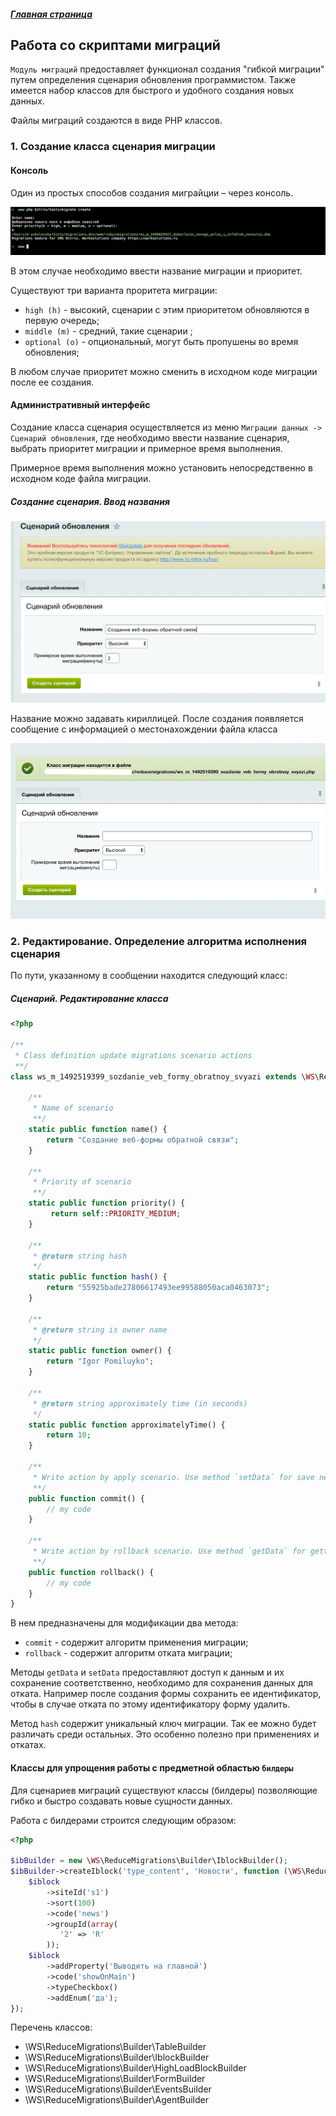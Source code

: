 ##### [Главная страница](../README.md)

## Работа со скриптами миграций

`Модуль миграций` предоставляет функционал создания "гибкой миграции" путем определения сценария обновления программистом. Также имеется набор классов для быстрого и удобного создания новых данных.

Файлы миграций создаются в виде PHP классов.

### 1. Создание класса сценария миграции

#### Консоль

Один из простых способов создания миграйции – через консоль.

![Создание сценария из консоли](img/cli_create.png)

В этом случае необходимо ввести название миграции и приоритет.

Существуют три варианта проритета миграции:
* ```high (h)``` - высокий, сценарии с этим приоритетом обновляются в первую очередь;
* ```middle (m)``` - средний, такие сценарии ;
* ```optional (o)``` - опциональный, могут быть пропушены во время обновления;

В любом случае приоритет можно сменить в исходном коде миграции после ее создания.

#### Административный интерфейс

Создание класса сценария осуществляется из меню `Миграции данных -> Сценарий обновления`, где необходимо ввести название сценария, выбрать приоритет миграции и примерное время выполнения.

Примерное время выполнения можно установить непосредственно в исходном коде файла миграции.

##### Создание сценария. Ввод названия

![Создание сценария. Ввод названия](img/create_scenario.png)

Название можно задавать кириллицей. После создания появляется сообщение с информацией о местонахождении файла класса

![Создание сценария. Ввод названия](img/update_scenario.jpg)

### 2. Редактирование. Определение алгоритма исполнения сценария

По пути, указанному в сообщении находится следующий класс:

##### Сценарий. Редактирование класса

```php
<?php

/**
 * Class definition update migrations scenario actions
 **/
class ws_m_1492519399_sozdanie_veb_formy_obratnoy_svyazi extends \WS\ReduceMigrations\Scenario\ScriptScenario {

    /**
     * Name of scenario
     **/
    static public function name() {
        return "Создание веб-формы обратной связи";
    }

    /**
     * Priority of scenario
     **/
    static public function priority() {
         return self::PRIORITY_MEDIUM;
    }

    /**
     * @return string hash
     */
    static public function hash() {
        return "55925bade27806617493ee99588050aca0463073";
    }

    /**
     * @return string is owner name
     */
    static public function owner() {
        return "Igor Pomiluyko";
    }

    /**
     * @return string approximately time (in seconds)
     */
    static public function approximatelyTime() {
        return 10;
    }

    /**
     * Write action by apply scenario. Use method `setData` for save need rollback data
     **/
    public function commit() {
        // my code
    }

    /**
     * Write action by rollback scenario. Use method `getData` for getting commit saved data
     **/
    public function rollback() {
        // my code
    }
}
```


В нем предназначены для модификации два метода:
* `commit` - содержит алгоритм применения миграции;
* `rollback` - содержит алгоритм отката миграции;

Методы `getData` и `setData` предоставляют доступ к данным и их сохранение соответственно, необходимо для сохранения данных для отката. Например после создания формы сохранить ее идентификатор, чтобы в случае отката по этому идентификатору форму удалить.

Метод ```hash``` содержит уникальный ключ миграции. Так ее можно будет различать среди остальных. Это особенно полезно при применениях и откатах.

#### Классы для упрощения работы с предметной областью ```билдеры```

Для сценариев миграций существуют классы (билдеры) позволяющие гибко и быстро создавать новые сущности данных.

Работа с билдерами строится следующим образом:

```php
<?php

$ibBuilder = new \WS\ReduceMigrations\Builder\IblockBuilder();
$ibBuilder->createIblock('type_content', 'Новости', function (\WS\ReduceMigrations\Builder\Entity\Iblock $iblock) {
    $iblock
        ->siteId('s1')
        ->sort(100)
        ->code('news')
        ->groupId(array(
           '2' => 'R'
        ));
    $iblock
        ->addProperty('Выводить на главной')
        ->code('showOnMain')
        ->typeCheckbox()
        ->addEnum('да');
});

```

Перечень классов:

* \WS\ReduceMigrations\Builder\TableBuilder
* \WS\ReduceMigrations\Builder\IblockBuilder
* \WS\ReduceMigrations\Builder\HighLoadBlockBuilder
* \WS\ReduceMigrations\Builder\FormBuilder
* \WS\ReduceMigrations\Builder\EventsBuilder
* \WS\ReduceMigrations\Builder\AgentBuilder
